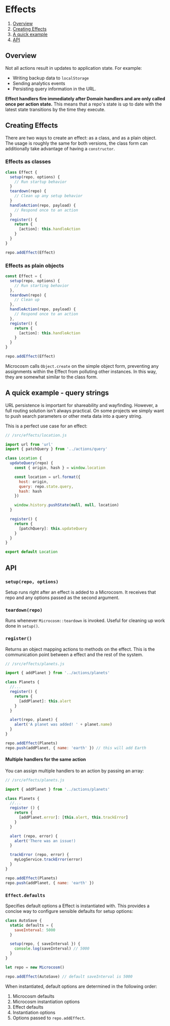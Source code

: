 # Effects

1. [Overview](#overview)
2. [Creating Effects](#creating-effects)
3. [A quick example](#a-quick-example---query-strings)
4. [API](#api)

## Overview

Not all actions result in updates to application state. For example:

* Writing backup data to `localStorage`
* Sending analytics events
* Persisting query information in the URL.

**Effect handlers fire immediately after Domain handlers and are only
called once per action state.** This means that a repo's state is up to
date with the latest state transitions by the time they execute.

## Creating Effects

There are two ways to create an effect: as a class, and as a plain object. The usage
is roughly the same for both versions, the class form can additionally take
advantage of having a `constructor`.

### Effects as classes

```javascript
class Effect {
  setup(repo, options) {
    // Run startup behavior
  }
  teardown(repo) {
    // Clean up any setup behavior
  }
  handleAction(repo, payload) {
    // Respond once to an action
  }
  register() {
    return {
      [action]: this.handleAction
    }
  }
}

repo.addEffect(Effect)
```

### Effects as plain objects

```javascript
const Effect = {
  setup(repo, options) {
    // Run starting behavior
  },
  teardown(repo) {
    // Clean up
  },
  handleAction(repo, payload) {
    // Respond once to an action
  },
  register() {
    return {
      [action]: this.handleAction
    }
  }
}

repo.addEffect(Effect)
```

Microcosm calls `Object.create` on the simple object form, preventing any
assignments within the Effect from polluting other instances. In this way, they
are somewhat similar to the class form.

## A quick example - query strings

URL persistence is important for shareability and wayfinding. However,
a full routing solution isn't always practical. On some projects we
simply want to push search parameters or other meta data into a query
string.

This is a perfect use case for an effect:

```javascript
// /src/effects/location.js

import url from 'url'
import { patchQuery } from '../actions/query'

class Location {
  updateQuery(repo) {
    const { origin, hash } = window.location

    const location = url.format({
      host: origin,
      query: repo.state.query,
      hash: hash
    })

    window.history.pushState(null, null, location)
  }

  register() {
    return {
      [patchQuery]: this.updateQuery
    }
  }
}

export default Location
```

## API

### `setup(repo, options)`

Setup runs right after an effect is added to a Microcosm. It receives
that repo and any options passed as the second argument.

### `teardown(repo)`

Runs whenever `Microcosm::teardown` is invoked. Useful for cleaning up
work done in `setup()`.

### `register()`

Returns an object mapping actions to methods on the effect. This is the
communication point between a effect and the rest of the system.

```javascript
// /src/effects/planets.js

import { addPlanet } from '../actions/planets'

class Planets {
  //...
  register() {
    return {
      [addPlanet]: this.alert
    }
  }

  alert(repo, planet) {
    alert('A planet was added! ' + planet.name)
  }
}

repo.addEffect(Planets)
repo.push(addPlanet, { name: 'earth' }) // this will add Earth
```

#### Multiple handlers for the same action

You can assign multiple handlers to an action by passing an array:

```javascript
// /src/effects/planets.js

import { addPlanet } from '../actions/planets'

class Planets {
  //...
  register () {
    return {
      [addPlanet.error]: [this.alert, this.trackError]
    }
  }

  alert (repo, error) {
    alert('There was an issue!)
  }

  trackError (repo, error) {
    myLogService.trackError(error)
  }
}

repo.addEffect(Planets)
repo.push(addPlanet, { name: 'earth' })
```

### `Effect.defaults`

Specifies default options a Effect is instantiated with. This
provides a concise way to configure sensible defaults for setup
options:

```javascript
class AutoSave {
  static defaults = {
    saveInterval: 5000
  }

  setup(repo, { saveInterval }) {
    console.log(saveInterval) // 5000
  }
}

let repo = new Microcosm()

repo.addEffect(AutoSave) // default saveInterval is 5000
```

When instantiated, default options are determined in the following
order:

1. Microcosm defaults
2. Microcosm instantiation options
3. Effect defaults
4. Instantiation options
5. Options passed to `repo.addEffect`.
